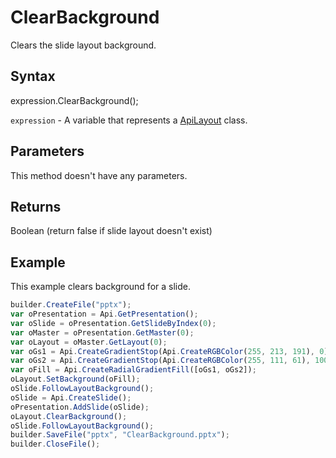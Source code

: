 # ClearBackground

Clears the slide layout background.

## Syntax

expression.ClearBackground();

`expression` - A variable that represents a [ApiLayout](../ApiLayout.md) class.

## Parameters

This method doesn't have any parameters.

## Returns

Boolean (return false if slide layout doesn't exist)

## Example

This example clears background for a slide.

```javascript
builder.CreateFile("pptx");
var oPresentation = Api.GetPresentation();
var oSlide = oPresentation.GetSlideByIndex(0);
var oMaster = oPresentation.GetMaster(0);
var oLayout = oMaster.GetLayout(0);
var oGs1 = Api.CreateGradientStop(Api.CreateRGBColor(255, 213, 191), 0);
var oGs2 = Api.CreateGradientStop(Api.CreateRGBColor(255, 111, 61), 100000);
var oFill = Api.CreateRadialGradientFill([oGs1, oGs2]);
oLayout.SetBackground(oFill);
oSlide.FollowLayoutBackground();
oSlide = Api.CreateSlide();
oPresentation.AddSlide(oSlide);
oLayout.ClearBackground();
oSlide.FollowLayoutBackground();
builder.SaveFile("pptx", "ClearBackground.pptx");
builder.CloseFile();
```